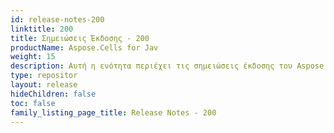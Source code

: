 ```yaml
---
id: release-notes-200
linktitle: 200
title: Σημειώσεις Έκδοσης - 200
productName: Aspose.Cells for Jav
weight: 15
description: Αυτή η ενότητα περιέχει τις σημειώσεις έκδοσης του Aspose.Cells for Java για το έτος 2009. Σε αυτές τις σημειώσεις έκδοσης, δημοσιεύουμε τη λίστα των προβλημάτων που έχουν επιδιορθωθεί στην τρέχουσα έκδοση, καθώς και τυχόν δημόσιο API και αλλαγές συμπεριφοράς
type: repositor
layout: release
hideChildren: false
toc: false
family_listing_page_title: Release Notes - 200
---
```

